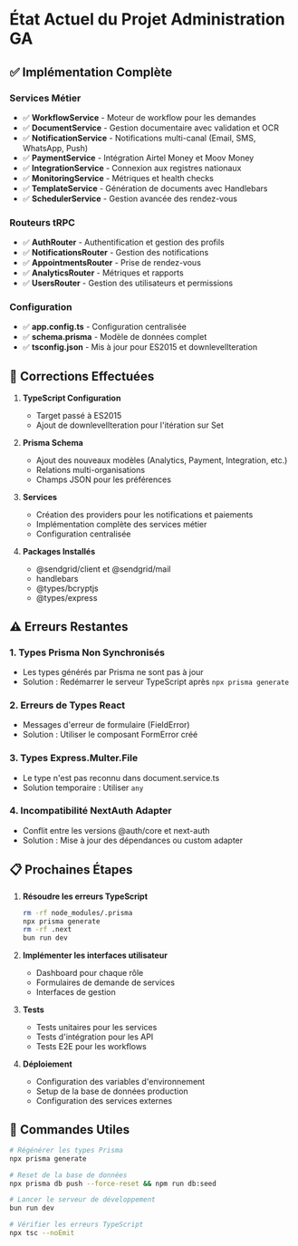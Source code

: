 # État Actuel du Projet Administration GA

## ✅ Implémentation Complète

### Services Métier

- ✅ **WorkflowService** - Moteur de workflow pour les demandes
- ✅ **DocumentService** - Gestion documentaire avec validation et OCR
- ✅ **NotificationService** - Notifications multi-canal (Email, SMS, WhatsApp, Push)
- ✅ **PaymentService** - Intégration Airtel Money et Moov Money
- ✅ **IntegrationService** - Connexion aux registres nationaux
- ✅ **MonitoringService** - Métriques et health checks
- ✅ **TemplateService** - Génération de documents avec Handlebars
- ✅ **SchedulerService** - Gestion avancée des rendez-vous

### Routeurs tRPC

- ✅ **AuthRouter** - Authentification et gestion des profils
- ✅ **NotificationsRouter** - Gestion des notifications
- ✅ **AppointmentsRouter** - Prise de rendez-vous
- ✅ **AnalyticsRouter** - Métriques et rapports
- ✅ **UsersRouter** - Gestion des utilisateurs et permissions

### Configuration

- ✅ **app.config.ts** - Configuration centralisée
- ✅ **schema.prisma** - Modèle de données complet
- ✅ **tsconfig.json** - Mis à jour pour ES2015 et downlevelIteration

## 🔧 Corrections Effectuées

1. **TypeScript Configuration**
   - Target passé à ES2015
   - Ajout de downlevelIteration pour l'itération sur Set

2. **Prisma Schema**
   - Ajout des nouveaux modèles (Analytics, Payment, Integration, etc.)
   - Relations multi-organisations
   - Champs JSON pour les préférences

3. **Services**
   - Création des providers pour les notifications et paiements
   - Implémentation complète des services métier
   - Configuration centralisée

4. **Packages Installés**
   - @sendgrid/client et @sendgrid/mail
   - handlebars
   - @types/bcryptjs
   - @types/express

## ⚠️ Erreurs Restantes

### 1. Types Prisma Non Synchronisés

- Les types générés par Prisma ne sont pas à jour
- Solution : Redémarrer le serveur TypeScript après `npx prisma generate`

### 2. Erreurs de Types React

- Messages d'erreur de formulaire (FieldError)
- Solution : Utiliser le composant FormError créé

### 3. Types Express.Multer.File

- Le type n'est pas reconnu dans document.service.ts
- Solution temporaire : Utiliser `any`

### 4. Incompatibilité NextAuth Adapter

- Conflit entre les versions @auth/core et next-auth
- Solution : Mise à jour des dépendances ou custom adapter

## 📋 Prochaines Étapes

1. **Résoudre les erreurs TypeScript**

   ```bash
   rm -rf node_modules/.prisma
   npx prisma generate
   rm -rf .next
   bun run dev
   ```

2. **Implémenter les interfaces utilisateur**
   - Dashboard pour chaque rôle
   - Formulaires de demande de services
   - Interfaces de gestion

3. **Tests**
   - Tests unitaires pour les services
   - Tests d'intégration pour les API
   - Tests E2E pour les workflows

4. **Déploiement**
   - Configuration des variables d'environnement
   - Setup de la base de données production
   - Configuration des services externes

## 🚀 Commandes Utiles

```bash
# Régénérer les types Prisma
npx prisma generate

# Reset de la base de données
npx prisma db push --force-reset && npm run db:seed

# Lancer le serveur de développement
bun run dev

# Vérifier les erreurs TypeScript
npx tsc --noEmit
```
